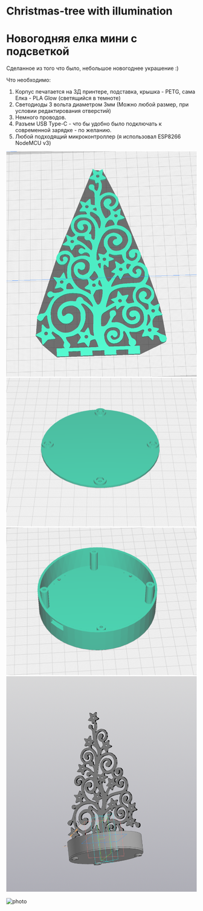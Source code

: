 # Christmas-tree with illumination
# Новогодняя елка мини с подсветкой

Сделанное из того что было, небольшое новогоднее украшение :)

Что необходимо:
1. Корпус печатается на 3Д принтере, подставка, крышка - PETG, сама Елка - PLA Glow (светящийся в темноте)
2. Светодиоды 3 вольта диаметром 3мм (Можно любой размер, при условии редактирования отверстий)
3. Немного проводов.
4. Разъем USB Type-C  - что бы удобно было подключать к современной зарядке - по желанию.
5. Любой подходящий микроконтроллер (я использовал ESP8266 NodeMCU v3)
 
![Деталь_1](./parts_1.png)
![Деталь_2](./parts_2.png)
![Деталь_3](./parts_3.png)
![Сборка](./All_parts.png)

![photo](./IMG_20250102_204305)
